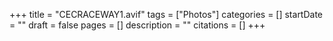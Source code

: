 +++
title = "CECRACEWAY1.avif"
tags = ["Photos"]
categories = []
startDate = ""
draft = false
pages = []
description = ""
citations = []
+++
